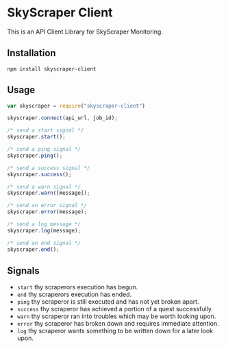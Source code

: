 # SkyScraper Client

This is an API Client Library for SkyScraper Monitoring.

## Installation

````
npm install skyscraper-client
````

## Usage

```` javascript
var skyscraper = require("skyscraper-client")

skyscraper.connect(api_url, job_id);

/* send a start signal */
skyscraper.start();

/* send a ping signal */
skyscraper.ping();

/* send a success signal */
skyscraper.success();

/* send a warn signal */
skyscraper.warn([message]);

/* send an error signal */
skyscraper.error(message);

/* send a log message */
skyscraper.log(message);

/* send an end signal */
skyscraper.end();
````

## Signals

* `start` thy scraperors execution has begun.
* `end` thy scraperors execution has ended.
* `ping` thy scraperor is still executed and has not yet broken apart.
* `success` thy scraperor has achieved a portion of a quest successfully.
* `warn` thy scraperor ran into troubles which may be worth looking upon.
* `error` thy scraperor has broken down and requires immediate attention.
* `log` thy scraperor wants something to be written down for a later look upon.

